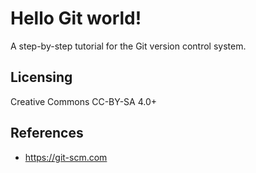 # Hello Git world!

A step-by-step tutorial for the Git version control system.

## Licensing

Creative Commons CC-BY-SA 4.0+

## References

* <https://git-scm.com>
